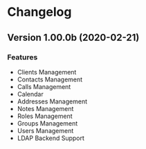 # Changelog
## Version 1.00.0b (2020-02-21)
### Features
 * Clients Management
 * Contacts Management
 * Calls Management
 * Calendar
 * Addresses Management
 * Notes Management
 * Roles Management
 * Groups Management
 * Users Management
 * LDAP Backend Support
